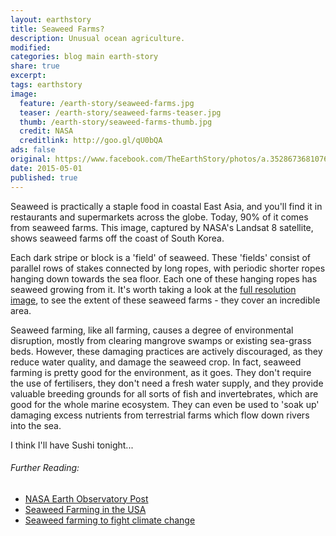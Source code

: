 ```yaml
---
layout: earthstory
title: Seaweed Farms?
description: Unusual ocean agriculture.
modified:
categories: blog main earth-story
share: true
excerpt:
tags: earthstory
image:
  feature: /earth-story/seaweed-farms.jpg
  teaser: /earth-story/seaweed-farms-teaser.jpg
  thumb: /earth-story/seaweed-farms-thumb.jpg
  credit: NASA
  creditlink: http://goo.gl/qU0bQA
ads: false
original: https://www.facebook.com/TheEarthStory/photos/a.352867368107647.80532.352857924775258/869323323128713/
date: 2015-05-01
published: true
---
```



Seaweed is practically a staple food in coastal East Asia, and you'll find it in restaurants and supermarkets across the globe. Today, 90% of it comes from seaweed farms. This image, captured by NASA's Landsat 8 satellite, shows seaweed farms off the coast of South Korea.

Each dark stripe or block is a 'field' of seaweed. These 'fields' consist of parallel rows of stakes connected by long ropes, with periodic shorter ropes hanging down towards the sea floor. Each one of these hanging ropes has seaweed growing from it. It's worth taking a look at the [full resolution image](http://eoimages.gsfc.nasa.gov/images/imagerecords/85000/85747/korea_oli_2014031_lrg.jpg), to see the extent of these seaweed farms - they cover an incredible area.

Seaweed farming, like all farming, causes a degree of environmental disruption, mostly from clearing mangrove swamps or existing sea-grass beds. However, these damaging practices are actively discouraged, as they reduce water quality, and damage the seaweed crop. In fact, seaweed farming is pretty good for the environment, as it goes. They don't require the use of fertilisers, they don't need a fresh water supply, and they provide valuable breeding grounds for all sorts of fish and invertebrates, which are good for the whole marine ecosystem. They can even be used to 'soak up' damaging excess nutrients from terrestrial farms which flow down rivers into the sea.

I think I'll have Sushi tonight...

###### Further Reading:
* [NASA Earth Observatory Post](http://goo.gl/qU0bQA)
* [Seaweed Farming in the USA](http://goo.gl/VlQEuQ)
* [Seaweed farming to fight climate change](http://goo.gl/ErYl4z)
